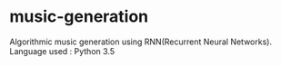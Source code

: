 # music-generation

Algorithmic music generation using RNN(Recurrent Neural Networks).
Language used : Python 3.5


